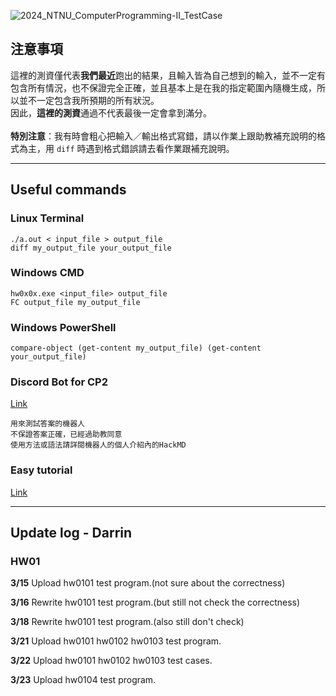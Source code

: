 ![2024_NTNU_ComputerProgramming-II_TestCase](https://socialify.git.ci/Darrin-Lin/2024_NTNU_ComputerProgramming-II_TestCase/image?description=1&descriptionEditable=2024%E7%A8%8B%E8%A8%AD%E4%BA%8C%E6%B8%AC%E8%B3%87%0A&font=Rokkitt&language=1&name=1&pattern=Floating%20Cogs&theme=Light)
## 注意事項
這裡的測資僅代表**我們最近**跑出的結果，且輸入皆為自己想到的輸入，並不一定有包含所有情況，也不保證完全正確，並且基本上是在我的指定範圍內隨機生成，所以並不一定包含我所預期的所有狀況。<br>
因此，**這裡的測資**通過不代表最後一定會拿到滿分。<br><br>
**特別注意**：我有時會粗心把輸入／輸出格式寫錯，請以作業上跟助教補充說明的格式為主，用 `diff` 時遇到格式錯誤請去看作業跟補充說明。

---

## Useful commands

### Linux Terminal
```shell
./a.out < input_file > output_file
diff my_output_file your_output_file
```

### Windows CMD
```shell
hw0x0x.exe <input_file> output_file
FC output_file my_output_file
```
### Windows PowerShell
```shell
compare-object (get-content my_output_file) (get-content your_output_file)
```

### Discord Bot for CP2
[Link](https://discord.com/oauth2/authorize?client_id=1219295687204667433&permissions=8&scope=bot)
```
用來測試答案的機器人
不保證答案正確，已經過助教同意
使用方法或語法請詳閱機器人的個人介紹內的HackMD
```

### Easy tutorial

[Link](https://hackmd.io/@vUfMCtPkSZewQjrjIwuJgg/HyiJvee-p)

---

## Update log - Darrin

### HW01

**3/15** Upload hw0101 test program.(not sure about the correctness)

**3/16** Rewrite hw0101 test program.(but still not check the correctness)

**3/18** Rewrite hw0101 test program.(also still don't check)

**3/21** Upload hw0101 hw0102 hw0103 test program.

**3/22** Upload hw0101 hw0102 hw0103 test cases.

**3/23** Upload hw0104 test program.